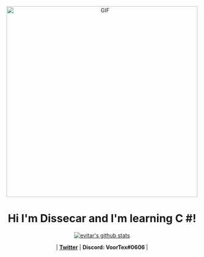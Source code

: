 <div align="center">
<img hight="500" width="500" alt="GIF" align="center" src="https://github.com/evitar/evitar/blob/main/assets/serial-lain.gif">
</div>

<h1 align="center">Hi I'm Dissecar and I'm learning C #</a>!</h1>


<p align="center">
  <a href="https://github.com/dissecar"><img src="https://github-readme-stats.vercel.app/api?username=dissecar&&show_icons=true&theme=radical" alt="evitar's github stats"></a>
</p>

<p align="center">
 |
  <strong><a href="https://twitter.com/dissecar">Twitter</a></strong> |
  <strong><a>Discord: VoorTex#0606 </a></strong> |
 
</p>


<!--
**edisonlee55/edisonlee55** is a ✨ _special_ ✨ repository because its `README.md` (this file) appears on your GitHub profile.

Here are some ideas to get you started:

- 🔭 I’m currently working on ...
- 🌱 I’m currently learning ...
- 👯 I’m looking to collaborate on ...
- 🤔 I’m looking for help with ...
- 💬 Ask me about ...
- 📫 How to reach me: ...
- 😄 Pronouns: ...
- ⚡ Fun fact: ...
-->
